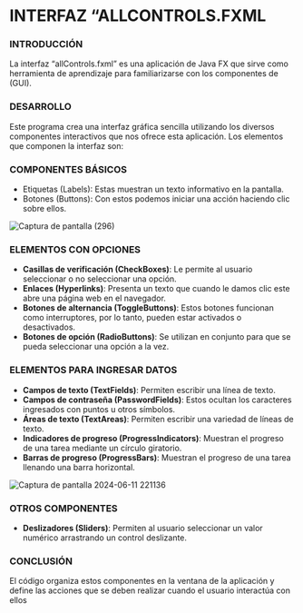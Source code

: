 # INTERFAZ “ALLCONTROLS.FXML

### INTRODUCCIÓN


La interfaz “allControls.fxml” es una aplicación de Java FX que sirve como herramienta de aprendizaje para familiarizarse con los componentes de (GUI).



### DESARROLLO


Este programa crea una interfaz gráfica sencilla utilizando los diversos componentes interactivos que nos ofrece esta aplicación. Los elementos que componen la interfaz son:



### COMPONENTES BÁSICOS

- Etiquetas (Labels): Estas muestran un texto informativo en la pantalla.
- Botones (Buttons): Con estos podemos iniciar una acción haciendo clic sobre ellos.



![Captura de pantalla (296)](https://github.com/Dayana-Sabando/InterallControls.fxml/assets/168872451/9bc376a3-31d4-4ccb-9e67-fc044cb1fa8f)




### ELEMENTOS CON OPCIONES

- **Casillas de verificación (CheckBoxes)**: Le permite al usuario seleccionar o no seleccionar una opción.
- **Enlaces (Hyperlinks)**: Presenta un texto que cuando le damos clic este abre una página web en el navegador.
- **Botones de alternancia (ToggleButtons)**: Estos botones funcionan como interruptores, por lo tanto, pueden estar activados o desactivados.
- **Botones de opción (RadioButtons)**: Se utilizan en conjunto para que se pueda seleccionar una opción a la vez.


### ELEMENTOS PARA INGRESAR DATOS

- **Campos de texto (TextFields)**: Permiten escribir una línea de texto.
- **Campos de contraseña (PasswordFields)**: Estos ocultan los caracteres ingresados con puntos u otros símbolos.
-	**Áreas de texto (TextAreas)**: Permiten escribir una variedad de líneas de texto.
-	**Indicadores de progreso (ProgressIndicators)**: Muestran el progreso de una tarea mediante un círculo giratorio.
-	**Barras de progreso (ProgressBars)**: Muestran el progreso de una tarea llenando una barra horizontal.




![Captura de pantalla 2024-06-11 221136](https://github.com/Dayana-Sabando/InterallControls.fxml/assets/168872451/1449a84f-6d1d-4fec-9a12-12ef30ff1f3f)





### OTROS COMPONENTES
-	**Deslizadores (Sliders)**: Permiten al usuario seleccionar un valor numérico arrastrando un control deslizante.



### CONCLUSIÓN



El código organiza estos componentes en la ventana de la aplicación y define las acciones que se deben realizar cuando el usuario interactúa con ellos

